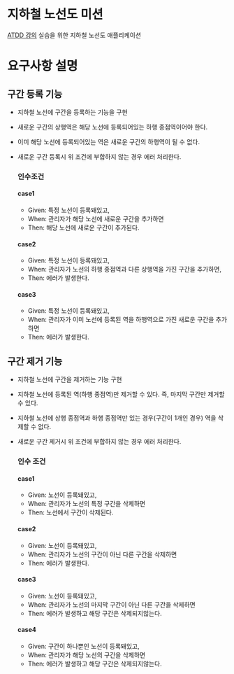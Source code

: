 # 지하철 노선도 미션
[ATDD 강의](https://edu.nextstep.camp/c/R89PYi5H) 실습을 위한 지하철 노선도 애플리케이션

# 요구사항 설명

## 구간 등록 기능
- 지하철 노선에 구간을 등록하는 기능을 구현
- 새로운 구간의 상행역은 해당 노선에 등록되어있는 하행 종점역이어야 한다.
- 이미 해당 노선에 등록되어있는 역은 새로운 구간의 하행역이 될 수 없다.
- 새로운 구간 등록시 위 조건에 부합하지 않는 경우 에러 처리한다.

  ### 인수조건
  #### case1
  - Given: 특정 노선이 등록돼있고,
  - When: 관리자가 해당 노선에 새로운 구간을 추가하면
  - Then: 해당 노선에 새로운 구간이 추가된다.
  #### case2
  - Given: 특정 노선이 등록돼있고,
  - When: 관리자가 노선의 하행 종점역과 다른 상행역을 가진 구간을 추가하면,
  - Then: 에러가 발생한다.
  #### case3
    - Given: 특정 노선이 등록돼있고,
    - When: 관리자가 이미 노선에 등록된 역을 하행역으로 가진 새로운 구간을 추가하면
    - Then: 에러가 발생한다.

## 구간 제거 기능
- 지하철 노선에 구간을 제거하는 기능 구현
- 지하철 노선에 등록된 역(하행 종점역)만 제거할 수 있다. 즉, 마지막 구간만 제거할 수 있다.
- 지하철 노선에 상행 종점역과 하행 종점역만 있는 경우(구간이 1개인 경우) 역을 삭제할 수 없다.
- 새로운 구간 제거시 위 조건에 부합하지 않는 경우 에러 처리한다.

  ### 인수 조건
  #### case1
    - Given: 노선이 등록돼있고,
    - When: 관리자가 노선의 특정 구간을 삭제하면
    - Then: 노선에서 구간이 삭제된다.
  #### case2
    - Given: 노선이 등록돼있고,
    - When: 관리자가 노선의 구간이 아닌 다른 구간을 삭제하면
    - Then: 에러가 발생한다.
  #### case3
    - Given: 노선이 등록돼있고,
    - When: 관리자가 노선의 마지막 구간이 아닌 다른 구간을 삭제하면
    - Then: 에러가 발생하고 해당 구간은 삭제되지않는다.
  #### case4
    - Given: 구간이 하나뿐인 노선이 등록돼있고,
    - When: 관리자가 해당 노선의 구간을 삭제하면
    - Then: 에러가 발생하고 해당 구간은 삭제되지않는다.